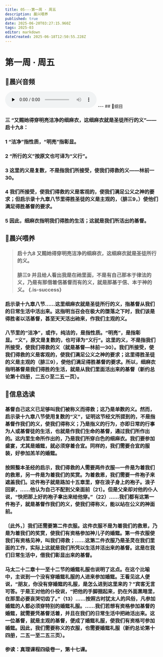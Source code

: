 ```yaml
---
title: 05---第一周 · 周五
description: 晨兴喂养
published: true
date: 2025-06-20T03:27:15.960Z
tags: 2025-03
editor: markdown
dateCreated: 2025-06-18T12:50:55.228Z
---
```


# 第一周 · 周五
## 🎵晨兴音频
<audio id="audio" controls="" preload="none">
      <source id="mp3" src="/2025-03/week1/week1day5.mp3">
</audio>
---
## 📖纲目

### 三    “又赐她得穿明亮洁净的细麻衣，这细麻衣就是圣徒所行的义”——启十九8：

### 1    “洁净”指性质，“明亮”指彰显。

### 2    “所行的义”按原文也可译为“义行”。

### 3    这里的义是复数，不是指我们所接受，使我们得救的义——林前一30。

### 4    我们所接受，使我们得救的义是客观的，使我们满足公义之神的要求；但启示录十九章八节里得胜圣徒的义是主观的，（腓三9，）使他们满足得胜基督的要求。

### 5    因此，细麻衣指明我们得胜的生活；这就是我们所活出的基督。

## 📖晨兴喂养

>### **启十九8**    **又赐她得穿明亮洁净的细麻衣，这细麻衣就是圣徒所行的义。**
>
>### **腓三9**    **并且给人看出我是在祂里面，不是有自己那本于律法的义，乃是有那借着信基督而有的义，就是那基于信、本于神的义。** {.is-success}

### 启示录十九章八节……这里细麻衣就是圣徒所行的义，指基督从我们的日常生活中活出来。这指明当召会在极大的堕落之下时，我们该是得胜者以活基督，甚至天天活出祂来，作我们主观的义。

### 八节里的“洁净”，或作，纯洁的，是指性质。“明亮”，是指彰显。“义”，原文是复数的，也可译为“义行”。这里的义，不是指我们所接受，使我们得救的义（就是基督—林前一30）。我们所接受，使我们得救的义是客观的，使我们满足公义之神的要求；这里得胜圣徒的义是主观的（腓三9），使他们满足得胜基督的要求。所以，细麻衣指明基督是我们得胜的生活，就是从我们里面活出来的基督（新约总论第十四册，二五○至二五一页）。

## 📖信息选读

### 基督自己这义已足够叫我们被称义而得救；这乃是单数的义。然而，启示录十九章八节使用复数的“义”，证明这节经文所提到的，不是指基督作我们的义，使我们得称义；乃是指义的行为，亦即日常的行事为人或基督徒的生活，也就是作我们生命的基督，通过我们所作出的。这内里生命所作出的，乃是我们所穿白色的细麻衣。我们要参加盛宴，尤其是婚筵，就必须穿着合宜。同样的，我们需要合宜的服装，好参加羔羊的婚筵。

### 按照整本圣经的启示，我们得救的人需要两件衣服—一件是为着我们的救恩，另一件是为着我们的奖赏。为着救恩，我们需要一件袍子来遮盖我们。这件袍子就是路加十五章里，穿在浪子身上的袍子。浪子回家，……他认为自己不配到父亲面前〔21〕。但是父亲却对他的仆人说，“快把那上好的袍子拿出来给他穿。”（22）……我们都有这第一件袍子，就是基督作我们的义，使我们得称义，能以站在公义的神面前。

### 〔此外，〕我们还需要第二件衣服。这件衣服不是为着我们的救恩，乃是为着我们的奖赏，使我们有资格参加神儿子的婚筵。第一件衣服使我们有资格见神，叫我们得救；……这第二件衣服乃是圣灵在我们里面的工作，实际上这就是我们所凭以生活并活出来的基督。这是在我们日常生活中，借我们彰显出来的基督。

### 马太二十二章十一至十二节的婚筵礼服也说明了这点。在这个比喻中，主说到一个没有穿婚筵礼服的人进来参加婚筵。王看见这人便说，“朋友，你没有穿婚筵的礼服，是怎么进到这里来的？”宾客无言可答。于是王对他的仆役说，“把他的手脚捆起来，扔在外面黑暗里，在那里必要哀哭切齿了。”（13）……按照古时犹太人的风俗，凡参加婚筵的人都必须穿特别的婚筵礼服。……我们若想有资格参加基督的婚筵，就需要凭基督活着，并且在我们的日常生活中把祂活出来。这一位基督，就是主观的基督，便成了婚筵礼服，使我们有资格可参加婚筵。因此，我们需要称义的衣服，也需要婚筵礼服（新约总论第十四册，二五一至二五三页）。

### 参读：真理课程四级卷一，第十七课。
<!-- Google tag (gtag.js) -->
<script async src="https://www.googletagmanager.com/gtag/js?id=G-1P8709Z16T"></script>
<script>
  window.dataLayer = window.dataLayer || [];
  function gtag(){dataLayer.push(arguments);}
  gtag('js', new Date());

  gtag('config', 'G-1P8709Z16T');
</script>